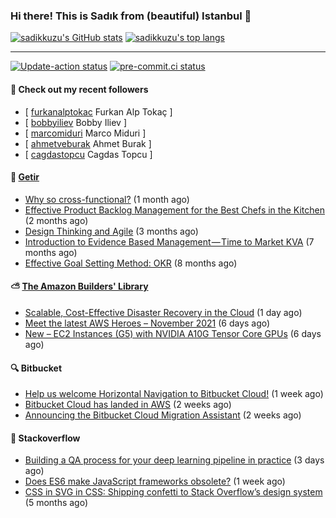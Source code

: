 ### Hi there! This is Sadık from (beautiful) Istanbul 👋

[![sadikkuzu's GitHub stats](https://github-readme-stats.vercel.app/api?username=sadikkuzu&show_icons=true&theme=dark&hide=stars&hide_title=true)](https://github.com/sadikkuzu)
[![sadikkuzu's top langs](https://github-readme-stats.vercel.app/api/top-langs/?username=sadikkuzu&langs_count=6&layout=compact&theme=dark&hide_title=true)](https://github.com/sadikkuzu)

---

[![Update-action status](https://github.com/sadikkuzu/sadikkuzu/actions/workflows/sadikkuzu.yml/badge.svg)](https://github.com/sadikkuzu/sadikkuzu/actions/workflows/sadikkuzu.yml)
[![pre-commit.ci status](https://results.pre-commit.ci/badge/github/sadikkuzu/sadikkuzu/master.svg)](https://results.pre-commit.ci/latest/github/sadikkuzu/sadikkuzu/master)

#### 🔭 Check out my recent followers

- [ [furkanalptokac](https://github.com/furkanalptokac) Furkan Alp Tokaç ]
- [ [bobbyiliev](https://github.com/bobbyiliev) Bobby Iliev ]
- [ [marcomiduri](https://github.com/marcomiduri) Marco Miduri ]
- [ [ahmetveburak](https://github.com/ahmetveburak) Ahmet Burak ]
- [ [cagdastopcu](https://github.com/cagdastopcu) Cagdas Topcu ]


#### 🚀 [Getir](https://technology.getir.com)

- [Why so cross-functional?](https://medium.com/getir/why-so-cross-functional-e411271265fc?source=rss----5138a1e0a250---4) (1 month ago)
- [Effective Product Backlog Management for the Best Chefs in the Kitchen](https://medium.com/getir/effective-product-backlog-management-for-best-chefs-in-the-kitchen-d44a023d9c0b?source=rss----5138a1e0a250---4) (2 months ago)
- [Design Thinking and Agile](https://medium.com/getir/design-thinking-and-agile-21d5159f429?source=rss----5138a1e0a250---4) (3 months ago)
- [Introduction to Evidence Based Management — Time to Market KVA](https://medium.com/getir/introduction-to-evidence-based-management-time-to-market-kva-ce880fb71477?source=rss----5138a1e0a250---4) (7 months ago)
- [Effective Goal Setting Method: OKR](https://medium.com/getir/effective-goal-setting-method-okr-e072238f626a?source=rss----5138a1e0a250---4) (8 months ago)


#### ⛅ [The Amazon Builders' Library](https://aws.amazon.com/builders-library/)

- [Scalable, Cost-Effective Disaster Recovery in the Cloud](https://aws.amazon.com/blogs/aws/scalable-cost-effective-disaster-recovery-in-the-cloud/) (1 day ago)
- [Meet the latest AWS Heroes – November 2021](https://aws.amazon.com/blogs/aws/meet-the-latest-aws-heroes-november-2021/) (6 days ago)
- [New – EC2 Instances (G5) with NVIDIA A10G Tensor Core GPUs](https://aws.amazon.com/blogs/aws/new-ec2-instances-g5-with-nvidia-a10g-tensor-core-gpus/) (6 days ago)


#### 🔍 Bitbucket

- [Help us welcome Horizontal Navigation to Bitbucket Cloud!](https://bitbucket.org/blog/new-horizontal-nav) (1 week ago)
- [Bitbucket Cloud has landed in AWS](https://bitbucket.org/blog/bitbucket-cloud-has-landed-in-aws) (2 weeks ago)
- [Announcing the Bitbucket Cloud Migration Assistant](https://bitbucket.org/blog/bitbucket-cloud-migration-assistant) (2 weeks ago)


#### 📰 Stackoverflow

- [Building a QA process for your deep learning pipeline in practice](https://stackoverflow.blog/2021/11/15/building-a-qa-process-for-your-deep-learning-pipeline-in-practice/) (3 days ago)
- [Does ES6 make JavaScript frameworks obsolete?](https://stackoverflow.blog/2021/11/10/does-es6-make-javascript-frameworks-obsolete/) (1 week ago)
- [CSS in SVG in CSS: Shipping confetti to Stack Overflow’s design system](https://stackoverflow.blog/2021/05/31/shipping-confetti-to-stack-overflows-design-system/) (5 months ago)
